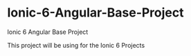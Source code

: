 # Ionic-6-Angular-Base-Project
Ionic 6 Angular Base Project

This project will be using for the Ionic 6 Projects
